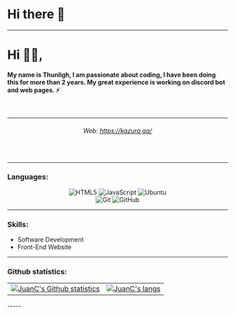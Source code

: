 # Hi there 👋

-----

<div align="right">
<div align="left">

# Hi 🙋‍♂️,
#### My name is Thunligh, I am passionate about coding, I have been doing this for more than 2 years. My great experience is working on discord bot and web pages. ⚡
</br>
<div align="center">
    
-----
###### Web: https://kazura.ga/
</div>
</div>
</br>
</div>
</div>

*************

### Languages:
<p align="center">
<img alt="HTML5"
src="https://img.shields.io/badge/html5-%23E34F26.svg?&style=for-the-badge&logo=html5&logoColor=white" />
<img alt="JavaScript"
src="https://img.shields.io/badge/javascript-%23323330.svg?&style=for-the-badge&logo=javascript&logoColor=%23F7DF1E" />
<img alt="Ubuntu"
src="https://img.shields.io/badge/Ubuntu-E95420?style=for-the-badge&logo=ubuntu&logoColor=white" /><br />
<img alt="Git" src="https://img.shields.io/badge/git-%23F05033.svg?&style=for-the-badge&logo=git&logoColor=white" />
<img alt="GitHub"
src="https://img.shields.io/badge/github-%23121011.svg?&style=for-the-badge&logo=github&logoColor=white" />
</p>

-----

### Skills:

- Software Development
- Front-End Website

-----
### Github statistics:

<table align="center" style="width:100%; border: 0px solid transparent;">
<tr>
<td><a href="https://github.com/ThunLighDev"> <img align="center"
src="https://github-readme-stats.vercel.app/api?username=ThunLighDev&show_icons=true&theme=dark&count_private=true&include_all_commits=false" alt="JuanC's Github statistics" /></a></td>
<td><a href="https://github.com/ThunLighDev"><img align="center" src="https://github-readme-stats.vercel.app/api/top-langs/?username=ThunLighDev&layout=compact&theme=dark" alt="JuanC's langs" /></a>
</td>
</tr>
</table>
-----